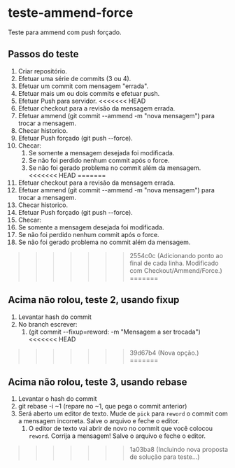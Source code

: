 # teste-ammend-force
Teste para ammend com push forçado.

## Passos do teste

1. Criar repositório.
2. Efetuar uma série de commits (3 ou 4).
3. Efetuar um commit com mensagem "errada".
4. Efetuar mais um ou dois commits e efetuar push.
5. Efetuar Push para servidor.
<<<<<<< HEAD
6. Efetuar checkout para a revisão da mensagem errada.
7. Efetuar ammend (git commit --ammend -m "nova mensagem") para trocar a mensagem.
8. Checar historico.
9. Efetuar Push forçado (git push --force).
10. Checar:
    1. Se somente a mensagem desejada foi modificada.
    2. Se não foi perdido nenhum commit após o force.
    3. Se não foi gerado problema no commit além da mensagem.
<<<<<<< HEAD
=======
5. Efetuar checkout para a revisão da mensagem errada.
6. Efetuar ammend (git commit --ammend -m "nova mensagem") para trocar a mensagem.
7. Checar historico.
8. Efetuar Push forçado (git push --force).
9. Checar:
  1. Se somente a mensagem desejada foi modificada.
  2. Se não foi perdido nenhum commit após o force.
  3. Se não foi gerado problema no commit além da mensagem.
>>>>>>> 2554c0c (Adicionando ponto ao final de cada linha. Modificado com Checkout/Ammend/Force.)
=======

## Acima não rolou, teste 2, usando fixup

1. Levantar hash do commit
2. No branch escrever:
    1. (git commit --fixup=reword:<commit-hash> -m "Mensagem a ser trocada")
<<<<<<< HEAD
>>>>>>> 39d67b4 (Nova opção.)
=======

## Acima não rolou, teste 3, usando rebase

1. Levantar o hash do commit
2. git rebase -i <commit-hash>~1 (repare no ~1, que pega o commit anterior)
3. Será aberto um editor de texto. Mude de `pick` para `reword` o commit com a mensagem incorreta. Salve o arquivo e feche o editor.
    1. O editor de texto vai abrir de novo no commit que você colocou `reword`. Corrija a mensagem! Salve o arquivo e feche o editor.
>>>>>>> 1a03ba8 (Incluindo nova proposta de solução para teste...)
